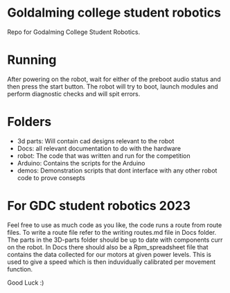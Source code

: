 # Goldalming college student robotics
Repo for Godalming College Student Robotics.

# Running
After powering on the robot, wait for either of the preboot audio status and then press the start button. The robot will try to boot, launch modules and perform diagnostic checks and will spit errors.

# Folders
- 3d parts: Will contain cad designs relevant to the robot
- Docs: all relevant documentation to do with the hardware
- robot: The code that was written and run for the competition
- Arduino: Contains the scripts for the Arduino
- demos: Demonstration scripts that dont interface with any other robot code to prove consepts

# For GDC student robotics 2023
Feel free to use as much code as you like, the code runs a route from route files. To write a route file refer to the writing routes.md file in Docs folder. The parts in the 3D-parts folder should be up to date with components curr on the robot. In Docs there should also be a Rpm_spreadsheet file that contains the data collected for our motors at given power levels. This is used to give a speed which is then induvidually calibrated per movement function.

Good Luck :)